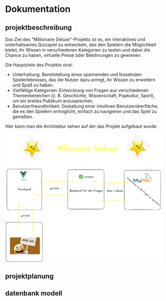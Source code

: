 # Dokumentation

## projektbeschreibung

Das Ziel des "Millionaire Deluxe"-Projekts ist es, ein interaktives und unterhaltsames Quizspiel zu entwickeln, das den Spielern die Möglichkeit bietet, ihr Wissen in verschiedenen Kategorien zu testen und dabei die Chance zu haben, virtuelle Preise oder Belohnungen zu gewinnen.

Die Hauptziele des Projekts sind:

- Unterhaltung: Bereitstellung eines spannenden und fesselnden Spielerlebnisses, das die Nutzer dazu anregt, ihr Wissen zu erweitern und Spaß zu haben.
- Vielfältige Kategorien: Entwicklung von Fragen aus verschiedenen Themenbereichen (z. B. Geschichte, Wissenschaft, Popkultur, Sport), um ein breites Publikum anzusprechen.
- Benutzerfreundlichkeit: Gestaltung einer intuitiven Benutzeroberfläche, die es den Spielern ermöglicht, einfach zu navigieren und das Spiel zu genießen.

Hier kann man die Architektur sehen auf der das Projekt aufgebaut wurde.

![architektur](./architektur.png)

## projektplanung

## datenbank modell
